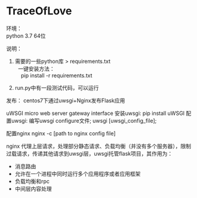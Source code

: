 # TraceOfLove

环境：  
python 3.7 64位


说明：  
1. 需要的一些python库 > requirements.txt  
  &nbsp; 一键安装方法：  
  &nbsp;&nbsp;&nbsp; pip install -r requirements.txt
   
2. run.py中有一段测试代码，可以运行

发布：
centos7下通过uwsgi+Nginx发布Flask应用

uWSGI micro web server gateway interface
安装uwsgi: pip install uWSGI 
配置uwsgi:
	编写uwsgi configure文件; uwsgi [uwsgi_config_file];

配置nginx
nginx -c [path to nginx config file]

nginx 代理上层请求，处理部分静态请求、负载均衡（并没有多个服务器），限制过载请求，传递其他请求到uwsgi层，uwsgi托管flask项目，其作用为：
* 消息路由
* 允许在一个进程中同时运行多个应用程序或者应用框架
* 负载均衡和rpc
* 中间层内容处理
